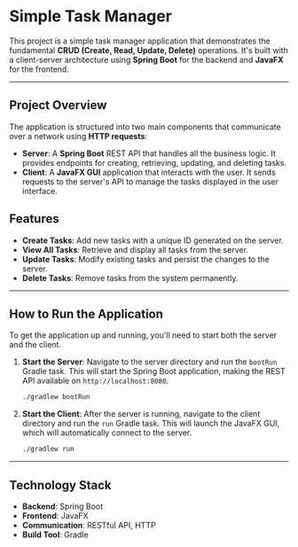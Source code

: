 # Simple Task Manager

This project is a simple task manager application that demonstrates the fundamental **CRUD (Create, Read, Update, Delete)** operations. It's built with a client-server architecture using **Spring Boot** for the backend and **JavaFX** for the frontend.

---

## Project Overview

The application is structured into two main components that communicate over a network using **HTTP requests**:

* **Server**: A **Spring Boot** REST API that handles all the business logic. It provides endpoints for creating, retrieving, updating, and deleting tasks.
* **Client**: A **JavaFX GUI** application that interacts with the user. It sends requests to the server's API to manage the tasks displayed in the user interface.

## Features

* **Create Tasks**: Add new tasks with a unique ID generated on the server.
* **View All Tasks**: Retrieve and display all tasks from the server.
* **Update Tasks**: Modify existing tasks and persist the changes to the server.
* **Delete Tasks**: Remove tasks from the system permanently.

---

## How to Run the Application

To get the application up and running, you'll need to start both the server and the client.

1.  **Start the Server**: Navigate to the server directory and run the `bootRun` Gradle task. This will start the Spring Boot application, making the REST API available on `http://localhost:8080`.
    ```bash
    ./gradlew bootRun
    ```

2.  **Start the Client**: After the server is running, navigate to the client directory and run the `run` Gradle task. This will launch the JavaFX GUI, which will automatically connect to the server.
    ```bash
    ./gradlew run
    ```

---

## Technology Stack

* **Backend**: Spring Boot
* **Frontend**: JavaFX
* **Communication**: RESTful API, HTTP
* **Build Tool**: Gradle
